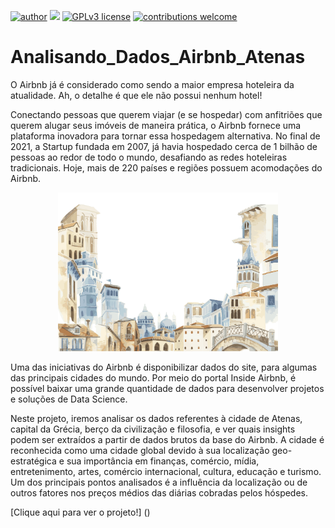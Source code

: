 [![author](https://img.shields.io/badge/author-jaomarcelofc-red.svg)](https://www.linkedin.com/in/joao-marcelo-fonseca-cunha) [![](https://img.shields.io/badge/python-3.7+-blue.svg)](https://www.python.org/downloads/release/python-365/) [![GPLv3 license](https://img.shields.io/badge/License-GPLv3-blue.svg)](http://perso.crans.org/besson/LICENSE.html) [![contributions welcome](https://img.shields.io/badge/contributions-welcome-brightgreen.svg?style=flat)](https://github.com/carlosfab/data_science/issues)

# Analisando_Dados_Airbnb_Atenas

O Airbnb já é considerado como sendo a maior empresa hoteleira da atualidade. Ah, o detalhe é que ele não possui nenhum hotel!

Conectando pessoas que querem viajar (e se hospedar) com anfitriões que querem alugar seus imóveis de maneira prática, o Airbnb fornece uma plataforma inovadora para tornar essa hospedagem alternativa. No final de 2021, a Startup fundada em 2007, já havia hospedado cerca de 1 bilhão de pessoas ao redor de todo o mundo, desafiando as redes hoteleiras tradicionais. Hoje, mais de 220 países e regiões possuem acomodações do Airbnb.

<p align="center">
  <img src= "joao_airbnb.jpg"width=70% >
</p>




Uma das iniciativas do Airbnb é disponibilizar dados do site, para algumas das principais cidades do mundo. Por meio do portal Inside Airbnb, é possível baixar uma grande quantidade de dados para desenvolver projetos e soluções de Data Science.

Neste projeto, iremos analisar os dados referentes à cidade de Atenas, capital da Grécia, berço da civilização e filosofia, e ver quais insights podem ser extraídos a partir de dados brutos da base do Airbnb. A cidade é reconhecida como uma cidade global devido à sua localização geo-estratégica e sua importância em finanças, comércio, mídia, entretenimento, artes, comércio internacional, cultura, educação e turismo. Um dos principais pontos analisados é a influência da localização ou de outros fatores nos preços médios das diárias cobradas pelos hóspedes.

[Clique aqui para ver o projeto!] ()
